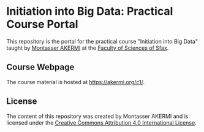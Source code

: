 # Initiation into Big Data: Practical Course Portal

This repository is the portal for the practical course "Initiation into Big Data" taught by [Montasser AKERMI](https://akermi.org/) at the [Faculty of Sciences of Sfax](https://fss.rnu.tn/).

## Course Webpage
The course material is hosted at https://akermi.org/c1/.

## License
The content of this repository was created by Montasser AKERMI and is licensed under the [Creative Commons Attribution 4.0 International License](http://creativecommons.org/licenses/by/4.0/).

